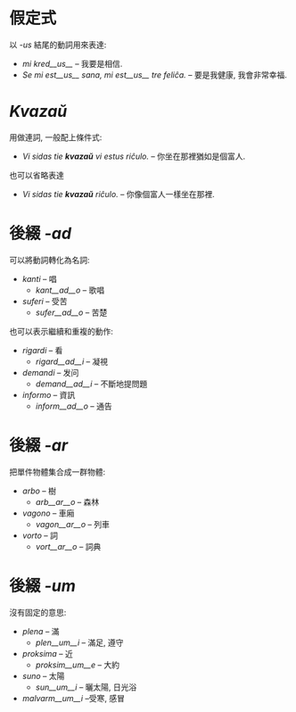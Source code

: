 # 假定式

以 *-us* 結尾的動詞用來表達:

- *mi kred__us__* – 我要是相信.
- *Se mi est__us__ sana, mi est__us__ tre feliĉa.* – 要是我健康, 我會非常幸福.

# *Kvazaŭ*

用做連詞, 一般配上條件式:

- *Vi sidas tie __kvazaŭ__ vi estus riĉulo.* – 你坐在那裡猶如是個富人.

也可以省略表達

- *Vi sidas tie __kvazaŭ__ riĉulo.* – 你像個富人一樣坐在那裡.
 
# 後綴 *-ad*

可以將動詞轉化為名詞:

- *kanti* – 唱
  - *kant__ad__o* – 歌唱
- *suferi* – 受苦
	- *sufer__ad__o* – 苦楚

也可以表示繼續和重複的動作:

- *rigardi* – 看
  - *rigard__ad__i* – 凝視
- *demandi* – 发问
	- *demand__ad__i* – 不斷地提問題
- *informo* – 資訊
	- *inform__ad__o* – 通告


# 後綴 *-ar*

把單件物體集合成一群物體:

- *arbo* – 樹
	- *arb__ar__o* – 森林
- *vagono* – 車廂
	- *vagon__ar__o* – 列車
- *vorto* – 詞
	- *vort__ar__o* – 詞典
 

# 後綴 *-um*

沒有固定的意思:

- *plena* – 滿
  -  *plen__um__i* – 滿足, 遵守
- *proksima* – 近
  -  *proksim__um__e* – 大約
- *suno* – 太陽
	- *sun__um__i* – 曬太陽, 日光浴
- *malvarm__um__i* –受寒, 感冒
 
